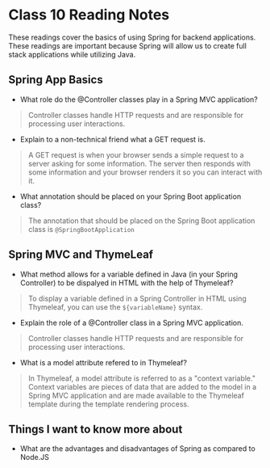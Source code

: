 # Class 10 Reading Notes

These readings cover the basics of using Spring for backend applications. These readings are important because Spring will allow us to create full stack applications while utilizing Java.

## Spring App Basics

- What role do the @Controller classes play in a Spring MVC application?

> Controller classes handle HTTP requests and are responsible for processing user interactions.

- Explain to a non-technical friend what a GET request is.

> A GET request is when your browser sends a simple request to a server asking for some information.  The server then responds with some information and your browser renders it so you can interact with it.

- What annotation should be placed on your Spring Boot application class?

> The annotation that should be placed on the Spring Boot application class is `@SpringBootApplication`


## Spring MVC and ThymeLeaf

- What method allows for a variable defined in Java (in your Spring Controller) to be dispalyed in HTML with the help of Thymeleaf?

> To display a variable defined in a Spring Controller in HTML using Thymeleaf, you can use the `${variableName}` syntax.

- Explain the role of a @Controller class in a Spring MVC application.

> Controller classes handle HTTP requests and are responsible for processing user interactions.

- What is a model attribute refered to in Thymeleaf?

> In Thymeleaf, a model attribute is referred to as a "context variable." Context variables are pieces of data that are added to the model in a Spring MVC application and are made available to the Thymeleaf template during the template rendering process.

## Things I want to know more about

- What are the advantages and disadvantages of Spring as compared to Node.JS
